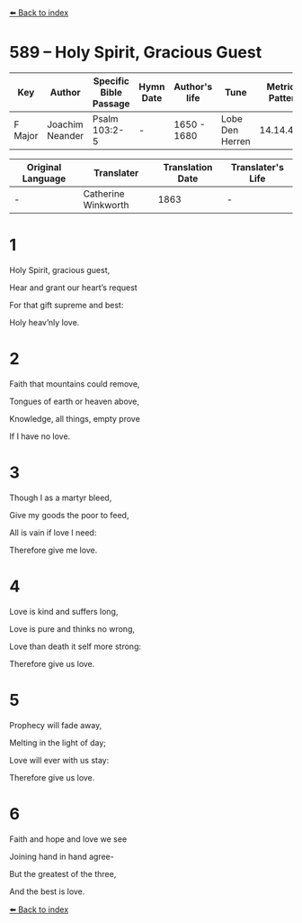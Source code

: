 [⬅️ Back to index](../README.md)

# 589 – Holy Spirit, Gracious Guest

Key | Author   | Specific Bible Passage     |Hymn Date |Author's life |Tune |Metrical Pattern   |Composer/Source                                                                                        
-- | --------- | ---------------------------|----------|--------------|-----|-------------------|-------------   
F Major  | Joachim Neander      | Psalm 103:2-5 | -  | 1650 - 1680 | Lobe Den Herren | 14.14.4.7.8 | Chorale Book for England, 1863 

Original Language | Translater | Translation Date   | Translater's Life     
----------------- | --------- | --------------------|-------------   
\-  | Catherine Winkworth      | 1863 | -  | 1827 - 1878 



# 1

Holy Spirit, gracious guest,

Hear and grant our heart’s request

For that gift supreme and best:

Holy heav’nly love.



# 2

Faith that mountains could remove,

Tongues of earth or heaven above,

Knowledge, all things, empty prove

If I have no love.



# 3

Though I as a martyr bleed,

Give my goods the poor to feed,

All is vain if love I need:

Therefore give me love.



# 4

Love is kind and suffers long,

Love is pure and thinks no wrong,

Love than death it self more strong:

Therefore give us love.



# 5

Prophecy will fade away,

Melting in the light of day;

Love will ever with us stay:

Therefore give us love.



# 6

Faith and hope and love we see

Joining hand in hand agree-

But the greatest of the three,

And the best is love.

[⬅️ Back to index](../README.md)
